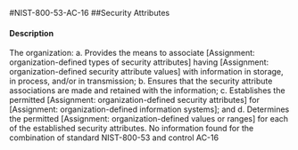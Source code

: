 #NIST-800-53-AC-16
##Security Attributes
#### Description
The organization:
  a.  Provides the means to associate [Assignment: organization-defined types of security attributes] having [Assignment: organization-defined security attribute values] with information in storage, in process, and/or in transmission;
  b.  Ensures that the security attribute associations are made and retained with the information;
  c.  Establishes the permitted [Assignment: organization-defined security attributes] for [Assignment: organization-defined information systems]; and
  d.  Determines the permitted [Assignment: organization-defined values or ranges] for each of the established security attributes.
No information found for the combination of standard NIST-800-53 and control AC-16

